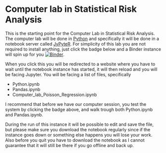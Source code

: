 # Computer lab in Statistical Risk Analysis

This is the starting point for the Computer Lab in Statistical Risk Analysis. The computer lab will be done in [Python](https://www.python.org) and specifically it will be done in a notebook server called [JyPyteR](https://jupyter.readthedocs.io/en/latest/). For simplicity of this lab you are not required to install anything, just click the badge below and a Binder instance will spin up for you
[![Binder](https://mybinder.org/badge_logo.svg)](https://mybinder.org/v2/gh/BennyAvelin/Statistical-Risk-Analysis/master).

When you click this you will be redirected to a website where you have to wait until the notebook instance has started, it will then reload and you will be facing Jupyter. You will be facing a list of files, specifically
* Python.ipynb
* Pandas.ipynb
* Computer_lab_Poisson_Regression.ipynb

I recommend that before we have our computer session, you test the system by clicking the badge above, and walk trough both Python.ipynb and Pandas.ipynb.

During the run of this instance it will be possible to edit and save the file, but please make sure you download the notebook regularly since if the instance goes down or something else happens you will lose your work. Also before you quit you have to download the notebook as I cannot guarantee that it will still be there if you go offline and back up.